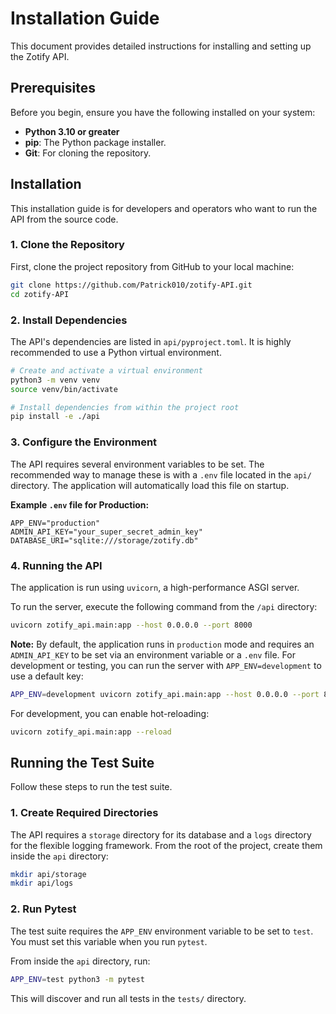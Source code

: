 <!-- ID: API-195 -->
# Installation Guide

This document provides detailed instructions for installing and setting up the Zotify API.

## Prerequisites

Before you begin, ensure you have the following installed on your system:

-   **Python 3.10 or greater**
-   **pip**: The Python package installer.
-   **Git**: For cloning the repository.

## Installation

This installation guide is for developers and operators who want to run the API from the source code.

### 1. Clone the Repository

First, clone the project repository from GitHub to your local machine:
```bash
git clone https://github.com/Patrick010/zotify-API.git
cd zotify-API
```

### 2. Install Dependencies

The API's dependencies are listed in `api/pyproject.toml`. It is highly recommended to use a Python virtual environment.

```bash
# Create and activate a virtual environment
python3 -m venv venv
source venv/bin/activate

# Install dependencies from within the project root
pip install -e ./api
```

### 3. Configure the Environment

The API requires several environment variables to be set. The recommended way to manage these is with a `.env` file located in the `api/` directory. The application will automatically load this file on startup.

**Example `.env` file for Production:**
```
APP_ENV="production"
ADMIN_API_KEY="your_super_secret_admin_key"
DATABASE_URI="sqlite:///storage/zotify.db"
```

### 4. Running the API

The application is run using `uvicorn`, a high-performance ASGI server.

To run the server, execute the following command from the `/api` directory:
```bash
uvicorn zotify_api.main:app --host 0.0.0.0 --port 8000
```

**Note:** By default, the application runs in `production` mode and requires an `ADMIN_API_KEY` to be set via an environment variable or a `.env` file. For development or testing, you can run the server with `APP_ENV=development` to use a default key:
```bash
APP_ENV=development uvicorn zotify_api.main:app --host 0.0.0.0 --port 8000
```

For development, you can enable hot-reloading:
```bash
uvicorn zotify_api.main:app --reload
```

## Running the Test Suite

Follow these steps to run the test suite.

### 1. Create Required Directories

The API requires a `storage` directory for its database and a `logs` directory for the flexible logging framework. From the root of the project, create them inside the `api` directory:
```bash
mkdir api/storage
mkdir api/logs
```

### 2. Run Pytest

The test suite requires the `APP_ENV` environment variable to be set to `test`. You must set this variable when you run `pytest`.

From inside the `api` directory, run:
```bash
APP_ENV=test python3 -m pytest
```
This will discover and run all tests in the `tests/` directory.

